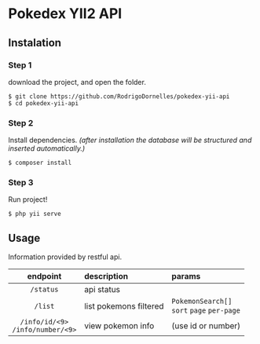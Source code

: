 Pokedex YII2 API
================

## Instalation ##

### Step 1 ###

download the project, and open the folder. 

```SHELL
$ git clone https://github.com/RodrigoDornelles/pokedex-yii-api
$ cd pokedex-yii-api
```

### Step 2 ###

Install dependencies. _(after installation the database will be structured and inserted automatically.)_

```SHELL
$ composer install
```

### Step 3 ###

Run project! 

```SHELL
$ php yii serve
```


## Usage ##

Information provided by restful api.

| endpoint | description | params |
| :------: | :---------- | :----- |
| `/status` | api status | |
| `/list` | list pokemons filtered | `PokemonSearch[]`<br/>`sort` `page` `per-page` |
| `/info/id/<9>`<br/>`/info/number/<9>` | view pokemon info | (use id or number) |
